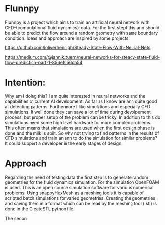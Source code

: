 # Flunnpy
Flunnpy is a project which aims to train an artificial neural network with CFD-(computational fluid dynamics)-data. For the first stept this ann should be able to predict the flow around a random geometry with same boundary condition. Ideas and approach are inspired by some projects:

https://github.com/loliverhennigh/Steady-State-Flow-With-Neural-Nets

https://medium.com/@jannik.zuern/neural-networks-for-steady-state-fluid-flow-prediction-part-1-856ef056da54

# Intention:
Why am I doing this? I am quite interested in neural networks and the capabilities of current AI development. As far as I know are ann quite good at detecting patterns. 
Furthermore I like simulations and especially CFD simulations. If well done they can save a lot of time during devolpement process, but proper setup of the problem can be tricky. In addition to this do simulations need some high level hardware for more complex problems. This often means that simulations are used when the first design phase is done and the milk is spilt. 
So why not trying to find patterns in the results of CFD simulations and train an ann to do the simulation for similar problems? It could support a developer in the early stages of design.

# Approach
Regarding the need of testing data the first step is to generate random geometries for the fluid dynamics simulation. For the simulation OpenFOAM is used. This is an open source simulation software for various numerical problems. Using snappyHexMesh as a meshing tools it is capable of scripted batch simulations for varied geometries. 
Creating the geometries and saving them in a format which can be read by the meshing tool (.stl) is done in the CreateSTL python file. 

The secon
